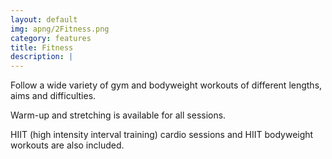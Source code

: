 ```yaml
---
layout: default
img: apng/2Fitness.png
category: features
title: Fitness
description: |
---
```


<p>Follow a wide variety of gym and bodyweight workouts of different lengths, aims and difficulties.</p>
<p>Warm-up and stretching is available for all sessions.</p>
<p>HIIT (high intensity interval training) cardio sessions and HIIT bodyweight workouts are also included.</p>
